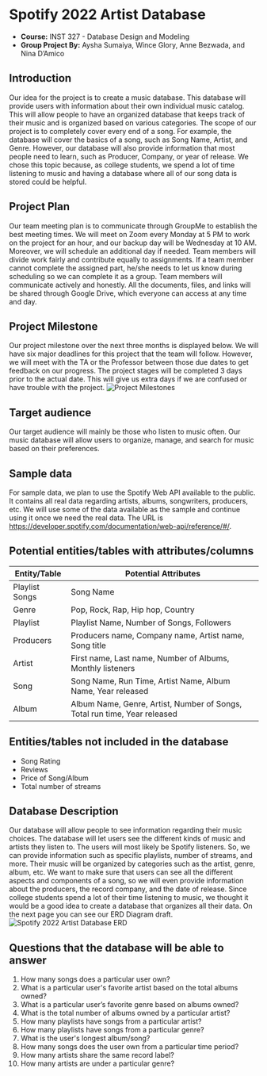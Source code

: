 # Spotify 2022 Artist Database
- **Course:** INST 327 - Database Design and Modeling
- **Group Project By:** Aysha Sumaiya, Wince Glory, Anne Bezwada, and Nina D’Amico

## Introduction
Our idea for the project is to create a music database. This database will provide users with information about their own individual music catalog. This will allow people to have an organized database that keeps track of their music and is organized based on various categories.
The scope of our project is to completely cover every end of a song. For example, the database will cover the basics of a song, such as Song Name, Artist, and Genre. However, our database will also provide information that most people need to learn, such as Producer, Company, or year of release. We chose this topic because, as college students, we spend a lot of time listening to music and having a database where all of our song data is stored could be helpful.

## Project Plan 
Our team meeting plan is to communicate through GroupMe to establish the best meeting times. We will meet on Zoom every Monday at 5 PM to work on the project for an hour, and our backup day will be Wednesday at 10 AM. Moreover, we will schedule an additional day if needed.
Team members will divide work fairly and contribute equally to assignments. If a team member cannot complete the assigned part, he/she needs to let us know during scheduling so we can complete it as a group. Team members will communicate actively and honestly. All the documents, files, and links will be shared through Google Drive, which everyone can access at any time and day. 

## Project Milestone
Our project milestone over the next three months is displayed below. We will have six major deadlines for this project that the team will follow. However, we will meet with the TA or the Professor between those due dates to get feedback on our progress. The project stages will be completed 3 days prior to the actual date. This will give us extra days if we are confused or have trouble with the project. 
![Project Milestones](https://github.com/asumaiya74/Spotify-2022-Artist-Database/assets/90868294/6c574354-7921-44b1-9776-c10c1dda2419)

## Target audience
Our target audience will mainly be those who listen to music often. Our music database will allow users to organize, manage, and search for music based on their preferences.

## Sample data 
For sample data, we plan to use the Spotify Web API available to the public. It contains all real data regarding artists, albums, songwriters, producers, etc. We will use some of the data available as the sample and continue using it once we need the real data. The URL is https://developer.spotify.com/documentation/web-api/reference/#/. 

## Potential entities/tables with attributes/columns
| Entity/Table | Potential Attributes |
|----------|----------|
| Playlist Songs  | Song Name | 
| Genre | Pop, Rock, Rap, Hip hop, Country | 
| Playlist  | Playlist Name, Number of Songs, Followers  | 
| Producers | Producers name, Company name, Artist name, Song title  | 
| Artist | First name, Last name, Number of Albums, Monthly listeners |
| Song   | Song Name, Run Time, Artist Name, Album Name, Year released |
| Album  | Album Name, Genre, Artist, Number of Songs, Total run time, Year released  | 

## Entities/tables not included in the database 
- Song Rating
- Reviews
- Price of Song/Album
- Total number of streams

## Database Description
Our database will allow people to see information regarding their music choices. The database will let users see the different kinds of music and artists they listen to. The  users will most likely be Spotify listeners. So, we can provide information such as specific playlists, number of streams, and more. 
Their music will be organized by categories such as the artist, genre, album, etc. We want to make sure that users can see all the different aspects and components of a song, so we will even provide information about the producers, the record company, and the date of release. Since college students spend a lot of their time listening to music, we thought it would be a good idea to create a database that organizes all their data. On the next page you can see our ERD Diagram draft.
![Spotify 2022 Artist Database ERD](https://github.com/asumaiya74/Spotify-2022-Artist-Database/assets/90868294/812ef9f8-7ee9-485f-9ffa-da0101439620)

## Questions that the database will be able to answer
1. How many songs does a particular user own?
2. What is a particular user's favorite artist based on the total albums owned?
3. What is a particular user’s favorite genre based on albums owned?
4. What is the total number of albums owned by a particular artist?
5. How many playlists have songs from a particular artist?
6. How many playlists have songs from a particular genre?
7. What is the user's longest album/song?
8. How many songs does the user own from a particular time period?
9. How many artists share the same record label?
10. How many artists are under a particular genre?

